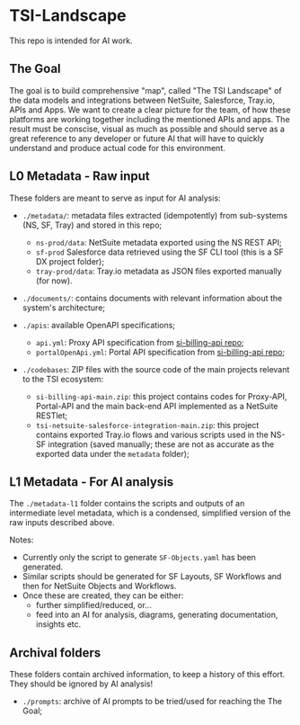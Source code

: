 # TSI-Landscape

This repo is intended for AI work.

## The Goal

The goal is to build comprehensive "map", called "The TSI Landscape" of the data models and integrations between NetSuite, Salesforce, Tray.io, APIs and Apps.
We want to create a clear picture for the team, of how these platforms are working together including the mentioned APIs and apps. The result must be conscise, visual as much as possible and should serve as a great reference to any developer or future AI that will have to quickly understand and produce actual code for this environment.

## L0 Metadata - Raw input

These folders are meant to serve as input for AI analysis:

- `./metadata/`: metadata files extracted (idempotently) from sub-systems (NS, SF, Tray) and stored in this repo;
    - `ns-prod/data`: NetSuite metadata exported using the NS REST API;
    - `sf-prod` Salesforce data retrieved using the SF CLI tool (this is a SF DX project folder);
    - `tray-prod/data`: Tray.io metadata as JSON files exported manually (for now).

- `./documents/`: contains documents with relevant information about the system's architecture;

- `./apis`: available OpenAPI specifications;
    - `api.yml`: Proxy API specification from [si-billing-api repo](https://github.com/trilogy-group/si-billing-api/blob/main/app/server/src/common/api.yml);
    - `portalOpenApi.yml`: Portal API specification from [si-billing-api repo](https://github.com/trilogy-group/si-billing-api/blob/main/app/portal/api-explorer/apiSpec/portalOpenApi.yml);

- `./codebases`: ZIP files with the source code of the main projects relevant to the TSI ecosystem:
    - `si-billing-api-main.zip`: this project contains codes for Proxy-API, Portal-API and the main back-end API implemented as a NetSuite RESTlet;
    - `tsi-netsuite-salesforce-integration-main.zip`: this project contains exported Tray.io flows and various scripts used in the NS-SF integration (saved manually; these are not as accurate as the exported data under the `metadata` folder);

## L1 Metadata - For AI analysis

The `./metadata-l1` folder contains the scripts and outputs of an intermediate level metadata, which is a condensed, simplified version of the raw inputs described above.

Notes:
- Currently only the script to generate `SF-Objects.yaml` has been generated.
- Similar scripts should be generated for SF Layouts, SF Workflows and then for NetSuite Objects and Workflows.
- Once these are created, they can be either:
    - further simplified/reduced, or...
    - feed into an AI for analysis, diagrams, generating documentation, insights etc.

## Archival folders
These folders contain archived information, to keep a history of this effort.
They should be ignored by AI analysis!

- `./prompts`: archive of AI prompts to be tried/used for reaching the The Goal;

